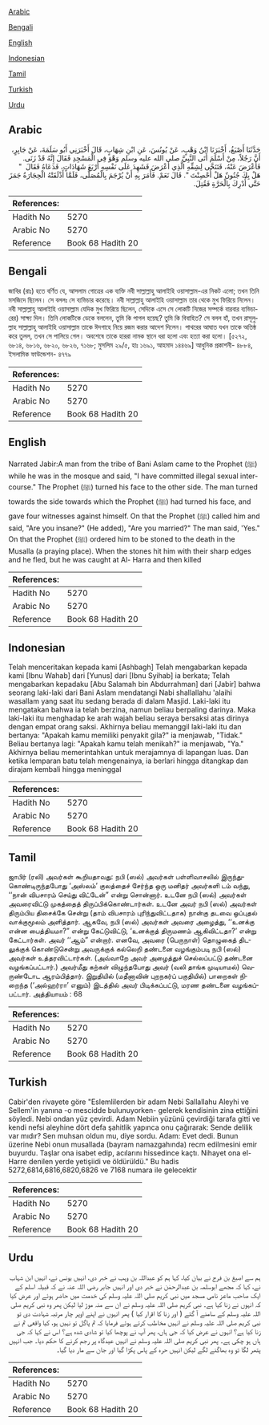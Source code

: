 [Arabic](#arabic)

[Bengali](#bengali)

[English](#english)

[Indonesian](#indonesian)

[Tamil](#tamil)

[Turkish](#turkish)

[Urdu](#urdu)

## Arabic


<div dir="rtl" lang="ar" style={{fontSize:'larger',backgroundColor:'#f8f9fa',padding:20}}>
حَدَّثَنَا أَصْبَغُ، أَخْبَرَنَا ابْنُ وَهْبٍ، عَنْ يُونُسَ، عَنِ ابْنِ شِهَابٍ، قَالَ أَخْبَرَنِي أَبُو سَلَمَةَ، عَنْ جَابِرٍ، أَنَّ رَجُلاً، مِنْ أَسْلَمَ أَتَى النَّبِيَّ صلى الله عليه وسلم وَهْوَ فِي الْمَسْجِدِ فَقَالَ إِنَّهُ قَدْ زَنَى‏.‏ فَأَعْرَضَ عَنْهُ، فَتَنَحَّى لِشِقِّهِ الَّذِي أَعْرَضَ فَشَهِدَ عَلَى نَفْسِهِ أَرْبَعَ شَهَادَاتٍ، فَدَعَاهُ فَقَالَ ‏ "‏ هَلْ بِكَ جُنُونٌ هَلْ أُحْصِنْتَ ‏"‏‏.‏ قَالَ نَعَمْ‏.‏ فَأَمَرَ بِهِ أَنْ يُرْجَمَ بِالْمُصَلَّى، فَلَمَّا أَذْلَقَتْهُ الْحِجَارَةُ جَمَزَ حَتَّى أُدْرِكَ بِالْحَرَّةِ فَقُتِلَ‏.‏
</div>
<div style={{backgroundColor:'#f8f9fa',padding:20, marginBottom: 10}}><table> <thead> <tr> <th>References:</th> <th></th> </tr> </thead> <tbody><tr><td>Hadith No</td><td>5270</td></tr><tr><td>Arabic No</td><td>5270</td></tr><tr><td>Reference</td><td>Book 68 Hadith 20</td></tr></tbody></table></div>

## Bengali


<div dir="ltr" lang="bn" style={{fontSize:'larger',backgroundColor:'#f8f9fa',padding:20}}>
জাবির (রাঃ) হতে বর্ণিত যে, আসলাম গোত্রের এক ব্যক্তি নবী সাল্লাল্লাহু আলাইহি ওয়াসাল্লাম-এর নিকট এলো; তখন তিনি মসজিদে ছিলেন। সে বললঃ সে ব্যভিচার করেছে। নবী সাল্লাল্লাহু আলাইহি ওয়াসাল্লাম তার থেকে মুখ ফিরিয়ে নিলেন। নবী সাল্লাল্লাহু আলাইহি ওয়াসাল্লাম যেদিক মুখ ফিরিয়ে ছিলেন, সেদিকে এসে সে লোকটি নিজের সম্পর্কে বারবার ব্যভিচারের) সাক্ষ্য দিল। তিনি লোকটিকে ডেকে বললেন, তুমি কি পাগল হয়েছ? তুমি কি বিবাহিত? সে বলল হাঁ, তখন রাসূলুল্লাহ সাল্লাল্লাহু আলাইহি ওয়াসাল্লাম তাকে ঈদগাহে নিয়ে রজম করার আদেশ দিলেন। পাথরের আঘাত যখন তাকে অতিষ্ঠ করে তুলল, তখন সে পালিয়ে গেল। অবশেষে তাকে হাররা নামক স্থানে ধরা হলো এবং হত্যা করা হলো। [৫২৭২, ৬৮১৪, ৬৮১৬, ৬৮২০, ৬৮২৬, ৭১৬৮; মুসলিম ২৯/৫, হাঃ ১৬৯১, আহমাদ ১৪৪৬৯] আধুনিক প্রকাশনী- ৪৮৮৪, ইসলামিক ফাউন্ডেশন- ৪৭৭৯
</div>
<div style={{backgroundColor:'#f8f9fa',padding:20, marginBottom: 10}}><table> <thead> <tr> <th>References:</th> <th></th> </tr> </thead> <tbody><tr><td>Hadith No</td><td>5270</td></tr><tr><td>Arabic No</td><td>5270</td></tr><tr><td>Reference</td><td>Book 68 Hadith 20</td></tr></tbody></table></div>

## English


<div dir="ltr" lang="en" style={{fontSize:'larger',backgroundColor:'#f8f9fa',padding:20}}>
Narrated Jabir:A man from the tribe of Bani Aslam came to the Prophet (ﷺ) while he was in the mosque and said, "I have committed illegal sexual intercourse." The Prophet (ﷺ) turned his face to the other side. The man turned towards the side towards which the Prophet (ﷺ) had turned his face, and gave four witnesses against himself. On that the Prophet (ﷺ) called him and said, "Are you insane?" (He added), "Are you married?" The man said, 'Yes." On that the Prophet (ﷺ) ordered him to be stoned to the death in the Musalla (a praying place). When the stones hit him with their sharp edges and he fled, but he was caught at Al- Harra and then killed
</div>
<div style={{backgroundColor:'#f8f9fa',padding:20, marginBottom: 10}}><table> <thead> <tr> <th>References:</th> <th></th> </tr> </thead> <tbody><tr><td>Hadith No</td><td>5270</td></tr><tr><td>Arabic No</td><td>5270</td></tr><tr><td>Reference</td><td>Book 68 Hadith 20</td></tr></tbody></table></div>

## Indonesian


<div dir="ltr" lang="id" style={{fontSize:'larger',backgroundColor:'#f8f9fa',padding:20}}>
Telah menceritakan kepada kami [Ashbagh] Telah mengabarkan kepada kami [Ibnu Wahab] dari [Yunus] dari [Ibnu Syihab] ia berkata; Telah mengabarkan kepadaku [Abu Salamah bin Abdurrahman] dari [Jabir] bahwa seorang laki-laki dari Bani Aslam mendatangi Nabi shallallahu 'alaihi wasallam yang saat itu sedang berada di dalam Masjid. Laki-laki itu mengatakan bahwa ia telah berzina, namun beliau berpaling darinya. Maka laki-laki itu menghadap ke arah wajah beliau seraya bersaksi atas dirinya dengan empat orang saksi. Akhirnya beliau memanggil laki-laki itu dan bertanya: "Apakah kamu memiliki penyakit gila?" ia menjawab, "Tidak." Beliau bertanya lagi: "Apakah kamu telah menikah?" ia menjawab, "Ya." Akhirnya beliau memerintahkan untuk merajamnya di lapangan luas. Dan ketika lemparan batu telah mengenainya, ia berlari hingga ditangkap dan dirajam kembali hingga meninggal
</div>
<div style={{backgroundColor:'#f8f9fa',padding:20, marginBottom: 10}}><table> <thead> <tr> <th>References:</th> <th></th> </tr> </thead> <tbody><tr><td>Hadith No</td><td>5270</td></tr><tr><td>Arabic No</td><td>5270</td></tr><tr><td>Reference</td><td>Book 68 Hadith 20</td></tr></tbody></table></div>

## Tamil


<div dir="ltr" lang="ta" style={{fontSize:'larger',backgroundColor:'#f8f9fa',padding:20}}>
ஜாபிர் (ரலி) அவர்கள் கூறியதாவது: நபி (ஸல்) அவர்கள் பள்ளிவாசலில் இருந்துகொண்டிருந்தபோது ‘அஸ்லம்’ குலத்தைச் சேர்ந்த ஒரு மனிதர் அவர்களி டம் வந்து, ‘‘நான் விபசாரம் செய்து விட்டேன்” என்று சொன்னார். உடனே நபி (ஸல்) அவர்கள் அவரைவிட்டு முகத்தைத் திருப்பிக்கொண்டார்கள். உடனே அவர் நபி (ஸல்) அவர்கள் திரும்பிய திசைக்கே சென்று (தாம் விபசாரம் புரிந்துவிட்டதாக) நான்கு தடவை ஒப்புதல் வாக்குமூலம் அளித்தார். ஆகவே, நபி (ஸல்) அவர்கள் அவரை அழைத்து, ‘‘உனக்கு என்ன பைத்தியமா?” என்று கேட்டுவிட்டு, ‘உனக்குத் திருமணம் ஆகிவிட்டதா?’ என்று கேட்டார்கள். அவர் ‘‘ஆம்” என்றார். எனவே, அவரை (பெருநாள்) தொழுகைத் திடலுக்குக் கொண்டுசென்று அவருக்குக் கல்லெறி தண்டனை வழங்கும்படி நபி (ஸல்) அவர்கள் உத்தரவிட்டார்கள். (அவ்வாறே அவர் அழைத்துச் செல்லப்பட்டு தண்டனை வழங்கப்பட்டார்.) அவர்மீது கற்கள் விழுந்தபோது அவர் (வலி தாங்க முடியாமல்) வெருண்டோட ஆரம்பித்தார். இறுதியில் (மதீனாவின் புறநகர்ப் பகுதியில்) பாறைகள் நிறைந்த (‘அல்ஹர்ரா’ எனும்) இடத்தில் அவர் பிடிக்கப்பட்டு, மரண தண்டனை வழங்கப்பட்டார். அத்தியாயம் : 68
</div>
<div style={{backgroundColor:'#f8f9fa',padding:20, marginBottom: 10}}><table> <thead> <tr> <th>References:</th> <th></th> </tr> </thead> <tbody><tr><td>Hadith No</td><td>5270</td></tr><tr><td>Arabic No</td><td>5270</td></tr><tr><td>Reference</td><td>Book 68 Hadith 20</td></tr></tbody></table></div>

## Turkish


<div dir="ltr" lang="tr" style={{fontSize:'larger',backgroundColor:'#f8f9fa',padding:20}}>
Cabir'den rivayete göre "Eslemlilerden bir adam Nebi Sallallahu Aleyhi ve Sellem'in yanına -o mescidde bulunuyorken- gelerek kendisinin zina ettiğini söyledi. Nebi ondan yüz çevirdi. Adam Nebiin yüzünü çevirdiği tarafa gitti ve kendi nefsi aleyhine dört defa şahitlik yapınca onu çağırarak: Sende delilik var mıdır? Sen muhsan oldun mu, diye sordu. Adam: Evet dedi. Bunun üzerine Nebi onun musallada (bayram namazgahında) recm edilmesini emir buyurdu. Taşlar ona isabet edip, acılarını hissedince kaçtı. Nihayet ona el-Harre denilen yerde yetişiidi ve öldürüldü." Bu hadis 5272,6814,6816,6820,6826 ve 7168 numara ile gelecektir
</div>
<div style={{backgroundColor:'#f8f9fa',padding:20, marginBottom: 10}}><table> <thead> <tr> <th>References:</th> <th></th> </tr> </thead> <tbody><tr><td>Hadith No</td><td>5270</td></tr><tr><td>Arabic No</td><td>5270</td></tr><tr><td>Reference</td><td>Book 68 Hadith 20</td></tr></tbody></table></div>

## Urdu


<div dir="rtl" lang="ur" style={{fontSize:'larger',backgroundColor:'#f8f9fa',padding:20}}>
ہم سے اصبغ بن فرج نے بیان کیا، کہا ہم کو عبداللہ بن وہب نے خبر دی، انہیں یونس نے، انہیں ابن شہاب نے، کہا کہ مجھے ابوسلمہ بن عبدالرحمٰن نے خبر دی اور انہیں جابر رضی اللہ عنہ نے کہ قبیلہ اسلم کے ایک صاحب ماعز نامی مسجد میں نبی کریم صلی اللہ علیہ وسلم کی خدمت میں حاضر ہوئے اور عرض کیا کہ انہوں نے زنا کیا ہے۔ نبی کریم صلی اللہ علیہ وسلم نے ان سے منہ موڑ لیا لیکن پھر وہ نبی کریم صلی اللہ علیہ وسلم کے سامنے آ گئے ( اور زنا کا اقرار کیا ) پھر انہوں نے اپنے اوپر چار مرتبہ شہادت دی تو نبی کریم صلی اللہ علیہ وسلم نے انہیں مخاطب کرتے ہوئے فرمایا کہ تم پاگل تو نہیں ہو، کیا واقعی تم نے زنا کیا ہے؟ انہوں نے عرض کیا کہ جی ہاں، پھر آپ نے پوچھا کیا تو شادی شدہ ہے؟ اس نے کہا کہ جی ہاں ہو چکی ہے۔ پھر نبی کریم صلی اللہ علیہ وسلم نے انہیں عیدگاہ پر رجم کرنے کا حکم دیا۔ جب انہیں پتھر لگا تو وہ بھاگنے لگے لیکن انہیں حرہ کے پاس پکڑا گیا اور جان سے مار دیا گیا۔
</div>
<div style={{backgroundColor:'#f8f9fa',padding:20, marginBottom: 10}}><table> <thead> <tr> <th>References:</th> <th></th> </tr> </thead> <tbody><tr><td>Hadith No</td><td>5270</td></tr><tr><td>Arabic No</td><td>5270</td></tr><tr><td>Reference</td><td>Book 68 Hadith 20</td></tr></tbody></table></div>